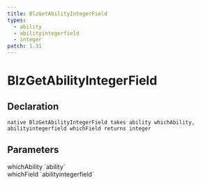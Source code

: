 ```yaml
---
title: BlzGetAbilityIntegerField
types:
  - ability
  - abilityintegerfield
  - integer
patch: 1.31
---
```


# BlzGetAbilityIntegerField

## Declaration

```
native BlzGetAbilityIntegerField takes ability whichAbility, abilityintegerfield whichField returns integer
```

## Parameters
<dl>
  <dt>whichAbility `ability`</dt>
  <dd></dd>

  <dt>whichField `abilityintegerfield`</dt>
  <dd></dd>
</dl>